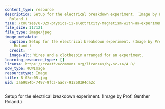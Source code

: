 ```yaml
---
content_type: resource
description: Setup for the electrical breakdown experiment. (Image by Prof. Gunther
  Roland.)
file: /courses/8-02x-physics-ii-electricity-magnetism-with-an-experimental-focus-spring-2005/3a69054b74979fcaaad791260394da2c_8-02xs05.jpg
file_size: 117121
file_type: image/jpeg
image_metadata:
  caption: Setup for the electrical breakdown experiment. (Image by Prof. Gunther
    Roland.)
  credit: ''
  image-alt: Wires and a clothespin arranged for an experiment.
learning_resource_types: []
license: https://creativecommons.org/licenses/by-nc-sa/4.0/
ocw_type: OCWImage
resourcetype: Image
title: 8-02xs05.jpg
uid: 3a69054b-7497-9fca-aad7-91260394da2c
---
```

Setup for the electrical breakdown experiment. (Image by Prof. Gunther Roland.)